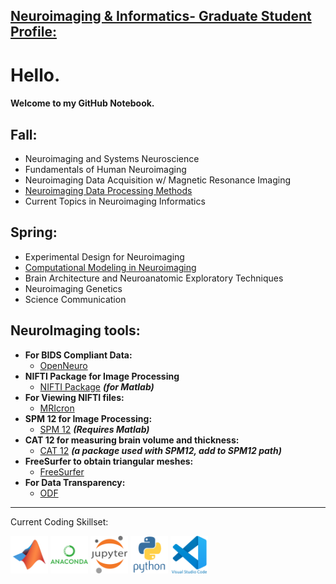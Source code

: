 <h2><a href="https://github.com/NeuroImagingJourney">Neuroimaging & Informatics- Graduate Student Profile: </a></h2>
<h1>Hello.</h1>


 <h4>Welcome to my GitHub Notebook.</h4>
 
<body>
    <h2>Fall:</h2>
    <ul>
        <li>Neuroimaging and Systems Neuroscience</li>
        <li>Fundamentals of Human Neuroimaging</li>
        <li>Neuroimaging Data Acquisition w/ Magnetic Resonance Imaging</li>
        <li><a href="https://github.com/NeuroImagingJourney/Neuroimaging-Data-Processing-Methods">Neuroimaging Data Processing Methods</a></li>
        <li>Current Topics in Neuroimaging Informatics</li>
    </ul>
</body>

</head>
<body>
    <h2>Spring:</h2>
    <ul>
        <li>Experimental Design for Neuroimaging</li>
        <li><a href="https://github.com/NeuroImagingJourney/Computational-Modeling-in-Neuroimaging">Computational Modeling in Neuroimaging</a></li>
        <li>Brain Architecture and Neuroanatomic Exploratory Techniques</li>
        <li>Neuroimaging Genetics</li>
        <li>Science Communication</li>
    </ul>
</body>


<h2>NeuroImaging tools:</h2>

- <b>For BIDS Compliant Data:</b>
  - [OpenNeuro](https://openneuro.org/)
- <b>NIFTI Package for Image Processing</b>
  - [NIFTI Package](https://www.mathworks.com/matlabcentral/fileexchange/8797-tools-for-nifti-and-analyze-image) <b><i>(for Matlab)</b></i>
- <b>For Viewing NIFTI files:</b>
  - [MRIcron](https://www.nitrc.org/projects/mricron)
- <b>SPM 12 for Image Processing:</b>
  - [SPM 12](https://www.fil.ion.ucl.ac.uk/spm/software/spm12/) <b><i>(Requires Matlab)</b></i>
- <b>CAT 12 for measuring brain volume and thickness:</b>
  - [CAT 12](https://neuro-jena.github.io/cat//index.html#DOWNLOAD) <b><i>(a package used with SPM12, add to SPM12 path)</b></i>
- <b>FreeSurfer to obtain triangular meshes:</b>
  - [FreeSurfer](https://surfer.nmr.mgh.harvard.edu/)
- <b>For Data Transparency:</b>
  - [ODF](https://osf.io/)

------
Current Coding Skillset:

<img src="https://github.com/devicons/devicon/blob/master/icons/matlab/matlab-original.svg" alt="Matlab logo" width="60" length="60" /> <a href="https://www.anaconda.com/download" target="_blank"><img src="https://github.com/devicons/devicon/blob/master/icons/anaconda/anaconda-original-wordmark.svg" alt="Anaconda logo" width="60" height="60" /></a> <img src="https://github.com/devicons/devicon/blob/master/icons/jupyter/jupyter-original-wordmark.svg" alt="Jupyter logo" width="60" length="60" /> <img src="https://github.com/devicons/devicon/blob/master/icons/python/python-original-wordmark.svg" alt="Python logo" width="60" length="60" />
<img src="https://github.com/devicons/devicon/blob/master/icons/vscode/vscode-original-wordmark.svg" alt="Visual Studio logo" width="60" length="60" />




<!--


-->

